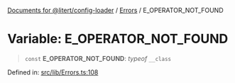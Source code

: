 [Documents for @litert/config-loader](../../index.md) / [Errors](../index.md) / E\_OPERATOR\_NOT\_FOUND

# Variable: E\_OPERATOR\_NOT\_FOUND

> `const` **E\_OPERATOR\_NOT\_FOUND**: *typeof* `__class`

Defined in: [src/lib/Errors.ts:108](https://github.com/litert/config-loader.js/blob/master/src/lib/Errors.ts#L108)
